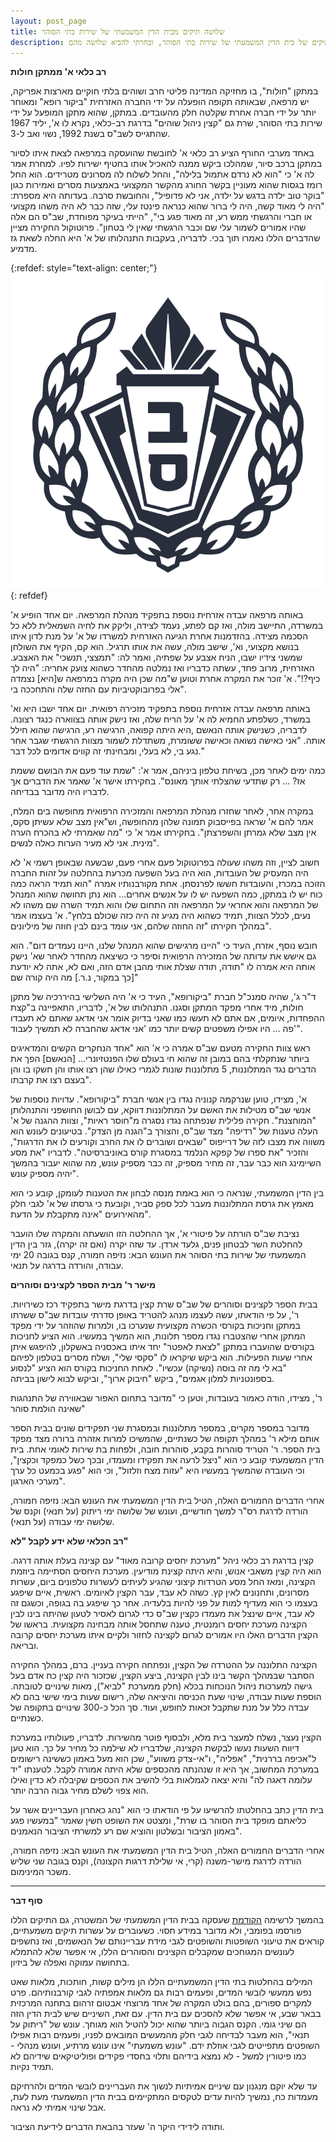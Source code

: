 ```yaml
---
layout: post_page
title: שלושה תיקים מבית הדין המשמעתי של שירות בתי הסוהר
description: עברתי על עשרות תיקים של בית הדין המשמעתי של שירות בתי הסוהר, ובחרתי להביא שלושה מהם
---
```


**רב כלאי א' ממתקן חולות**

במתקן "חולות", בו מחזיקה המדינה פליטי חרב ושוהים בלתי חוקיים מארצות אפריקה, יש מרפאה, שבאותה תקופה הופעלה על ידי החברה האזרחית "ביקור רופא" ומאוחר יותר על ידי חברה אחרת שקלטה חלק מהעובדים. במתקן, שהוא מתקן המופעל על ידי שירות בתי הסוהר, שרת גם "קצין ניהול שוהים" בדרגת רב-כלאי, נקרא לו א', יליד 1967 שהתגייס לשב"ס בשנת 1992, נשוי ואב ל-3.

באחד מערבי החורף הציע רב כלאי א' לחובשת שהועסקה במרפאה לצאת איתו לסיור במתקן ברכב סיור, שמהלכו ביקש ממנה להאכיל אותו בחטיף ישירות לפיו. למחרת אמר לה א' כי "הוא לא נרדם אתמול בלילה", והחל לשלוח לה מסרונים מטרידים. הוא החל רומז בגסות שהוא מעוניין בקשר החורג מהקשר המקצועי באמצעות מסרים ואמירות כגון "בוקר טוב ילדה בדגש על ילדה, אני לא פדופיל", והחובשת סרבה.
בעדותה היא מספרת: "היה לי מאוד קשה, היה לי ברור שהוא כנראה פינטז עלי, שזה כבר לא היה משהו מקצועי או חברי והרגשתי ממש רע, זה מאוד פגע בי", "הייתי בעיקר מפוחדת, שב"ס הם אלה שהיו אמורים לשמור עלי שם וכבר הרגשתי שאין לי בטחון". פרוטוקול החקירה מציין שהדברים הללו נאמרו תוך בכי. לדבריה, בעקבות התנהלותו של א' היא החלה לשאת גז מדמיע. 

{:refdef: style="text-align: center;"}
![Israeli prison service logo](/img/2019-01-05-00.svg)
{: refdef}

באותה מרפאה עבדה אזרחית נוספת בתפקיד מנהלת המרפאה. יום אחד הופיע א' במשרדה, התיישב מולה, ואז קם לפתע, נעמד לצידה, וליקק את לחיה השמאלית ללא כל הסכמה מצידה. בהזדמנות אחרת הגיעה האזרחית למשרדו של א' על מנת לדון איתו בנושא מקצועי, וא', שישב מולה, עשה את אותו תרגיל. הוא קם, הקיף את השולחן שמשני צידיו ישבו, הניח אצבע על שפתיה, ואמר לה: "תמצצי, תנשכי" את האצבע. האזרחית, מרוב פחד, עשתה כדבריו ואז נמלטה מהחדר כשהוא צועק אחריה: "היה לך כיף?!". א' זוכר את המקרה אחרת וטוען ש"מה שכן היה מקרה במרפאה ש[היא] נצמדה אלי בפרובוקטיביות עם החזה שלה והתחככה בי".

באותה מרפאה עבדה אזרחית נוספת בתפקיד מזכירה רפואית. יום אחד ישבו היא וא' במשרד, כשלפתע החמיא לה א' על הריח שלה, ואז נישק אותה בצווארה כנגד רצונה. לדבריה, כשנישק אותה הנאשם ,היא היתה קפואה, הרגישה רע, הרגישה שהוא חילל אותה. "אני כאישה נשואה וכאישה ששומרת, משתדלת לשמור מצוות הרגשתי שגבר אחר נגע בי, לא בעלי, ומבחינתי זה קווים אדומים לכל דבר."

כמה ימים לאחר מכן, בשיחת טלפון ביניהם, אמר א': "שמת עוד פעם את הבושם ששמת אז? … רק שתדעי שהצלתי אותך מאונס". בחקירתו אישר א' שאמר את הדברים אך לדבריו היה מדובר בבדיחה.


במקרה אחר, לאחר שחזרו מנהלת המרפאה והמזכירה הרפואית מחופשה בים המלח, אמר להם א' שראה בפייסבוק תמונה שלהן מהחופשה, וש"אין מצב שלא עשיתן סקס, אין מצב שלא גמרתן והשפרצתן". בחקירתו אמר א' כי "מה שאמרתי לא בהכרח הערה מינית. אני לא מעיר הערות כאלה לנשים".

חשוב לציין, וזה משהו שעולה בפרוטוקול פעם אחרי פעם, שבשעה שבאופן רשמי א' לא היה המעסיק של העובדות, הוא היה בעל השפעה מכרעת בהחלטה על זהות החברה הזוכה במכרז, והעובדות חששו לפרנסתן. אחת מקורבנותיו אמרה "הוא תמיד הראה כמה כוח יש לו במתקן, כמה השפעה יש לו על אנשים אחרים... הוא נתן תחושה שהוא המנהל של המרפאה והוא אחראי על המרפאה וזה התחום שלו והוא תמיד השרה שם משהו לא נעים, לכלל הצוות, תמיד כשהוא היה מגיע זה היה כזה שכולם בלחץ". א' בעצמו אמר במהלך חקירתו "זה החוזה שלהם, אני עומד בינם לבין חוזה של מיליונים".

חובש נוסף, אזרח, העיד כי "היינו מרגישים שהוא המנהל שלנו, היינו נעמדים דום". הוא גם אישש את עדותה של המזכירה הרפואית וסיפר כי כשיצאה מהחדר לאחר שא' נישק אותה היא אמרה לו "תודה, תודה שצלת אותי מהבן אדם הזה, ואם לא, אתה לא יודעת [כך במקור, נ.ר.] מה היה קורה שם"

ד"ר ג', שהיה סמנכ"ל חברת "ביקורופא", העיד כי א' היה השלישי בהיררכיה של מתקן חולות, מיד אחרי מפקד המתקן וסגנו. התנהלותו של א', לדבריו, התאפיינה ב"קצת ההפחדות, איומים, אם אתם לא תעשו כמו שאני בדיוק אומר אני אדאג שאתם לא תעבדו פה ... היו אפילו משפטים קשים יותר כמו 'אני אדאג שהחברה לא תמשיך לעבוד'".


ראש צוות החקירה מטעם שב"ס אמרה כי א' הוא "אחד הנחקרים הקשים והמדאיגים ביותר שנתקלתי בהם במובן זה שהוא חי בעולם שלו הפנטזיונרי… [הנאשם] הפך את הדברים נגד המתלוננות, 5 מתלוננות שונות לגמרי כאילו שהן רצו אותו והן חשקו בו והן בעצם רצו את קרבתו".

א', מצידו, טוען שנרקמה קנוניה נגדו בין אנשי חברת "ביקורופא". עדויות נוספות של אנשי שב"ס מטילות את האשם על המתלוננות דווקא, עם לבושן החושפני והתנהלותן "המוחצנת". חקירה פלילית שנפתחה נגדו נסגרה מ"חוסר ראיות", וצוות ההגנה של א' העלה טענות של "רדיפה" מצד שב"ס, והצורך ב"הגנה מן הצדק". בטיעונים לעונש הוא משווה את מצבו לזה של דרייפוס "שבאים ושוברים לו את החרב וקורעים לו את הדרגות", והזכיר "את ספרו של קפקא הנלמד במסגרת קורס באוניברסיטה". לדבריו "את מסע השיימינג הוא כבר עבר, זה מחיר מספיק, זה כבר מספיק עונש, מה שהוא יעבור בהמשך יהיה מספיק עונש".

בין הדין המשמעתי, שנראה כי הוא באמת מנסה לבחון את הטענות לעומקן, קובע כי הוא מאמץ את גרסת המתלוננות מעבר לכל ספק סביר, וקובעת כי גרסתו של א' לגבי חלק מהאירועים "אינה מתקבלת על הדעת".

נציבת שב"ס הורתה על פיטורי א', אך ההחלטה הזו הושעתה והמקרה שלו הועבר להחלטת השר לבטחון פנים, גלעד ארדן. עד שזה יקרה (ואם זה יקרה), גזר בין הדין המשמעתי של שירות בתי הסוהר את העונש הבא: נזיפה חמורה, קנס בגובה 20 ימי עבודה, והורדה בדרגה על תנאי.


**מישר ר' מבית הספר לקצינים וסוהרים**

בבית הספר לקצינים וסוהרים של שב"ס שרת קצין בדרגת מישר בתפקיד רכז כשירויות. ר', על פי הודאתו, עשה לעצמו מנהג להטריד באופן סדרתי עובדות שב"ס ששרתו במתקן וחניכות בקורסי הכשרה מקצועית שנערכו בו, ולמרות שהוזהר על ידי מפקד המתקן אחרי שהצטברו נגדו מספר תלונות, הוא המשיך במעשיו. הוא הציע לחניכות בקורסים שהועברו במתקן "לצאת לאפטר" יחד איתו באכסניה באשקלון, להיפגש איתן אחרי שעות הפעילות. הוא ביקש שיקראו לו "סקסי שלי", ושלח מסרים בטלפון לפיהם "בא לי מה זה בוסה (נשיקה) עכשיו". לאחת החניכות בקורס הוא הציע "לנסוע בספונטניות למלון אגמים", ביקש "חיבוק ארוך", וביקש לבוא לישון בביתה.

ר', מצידו, הודה כאמור בעובדות, וטען כי "מדובר בתחום האפור שבאווירה של התנהגות שאינה הולמת סוהר"

מדובר במספר מקרים, במספר מתלוננות ובמסגרת שני תפקידים שונים בבית הספר אותם מילא ר' במהלך תקופה של כשנתיים, שהמשיכו למרות אזהרה ברורה מצד מפקד בית הספר. ר' הטריד סוהרות בקבע, סוהרות חובה, ולפחות בת שירות לאומי אחת. בית הדין המשמעתי קובע כי הוא "ניצל לרעה את תפקידו ומעמדו, ובכך כשל כמפקד וכקצין", וכי העובדה שהמשיך במעשיו היא "עזות מצח וזלזול", וכי הוא "פגע בכמעט כל ערך מערכי הארגון".

אחרי הדברים החמורים האלה, הטיל בית הדין המשמעתי את העונש הבא: נזיפה חמורה, הורדה לדרגת רס"ר למשך חודשיים, ועונש של שלושה ימי ריתוק (על תנאי) וקנס של שלושה ימי עבודה (על תנאי). 


**רב הכלאי שלא ידע לקבל "לא"**

קצין בדרגת רב כלאי ניהל "מערכת יחסים קרובה מאוד" עם קצינה בעלת אותה דרגה. הוא היה קצין משאבי אנוש, והיא היתה קצינת מודיעין. מערכת היחסים הסתיימה ביוזמת הקצינה, ומאז החל מסע הטרדות קיצוני שהגיע לעיתים לעשרות טלפונים ביום, עשרות מסרונים, ותחנונים לאין קץ. כשזה לא עבד, עבר הקצין לאיומים. ראשית, איים שיפגע בעצמו כי הוא מעדיף למות על פני להיות בלעדיה. אחר כך שיפגע בה בגופה, וכשגם זה לא עבד, איים שינצל את מעמדו כקצין שב"ס כדי לגרום לאסיר לטעון שהיתה בינו לבין הקצינה מערכת יחסים רומנטית, טענה שתחסל אותה מבחינה מקצועית. בראשו של הקצין הדברים האלו היו אמורים לגרום לקצינה לחזור ולקיים איתו מערכת יחסים קרובה ובריאה.

הקצינה התלוננה על ההטרדה של הקצין, ונפתחה חקירה בעניין. ברם, במהלך החקירה הסתבר שבמהלך הקשר בינו לבין הקצינה, ביצע הקצין, שכזכור היה קצין כח אדם בעל גישה למערכות ניהול הנוכחות בכלא (חלק ממערכת "לביא"), מאות שינויים לטובתה. הוספת שעות עבודה, שינוי שעת הכניסה והיציאה שלה, רישום שעות בימי שישי  בהם לא עבדה כלל על מנת שתקבל זכאות לחופש, ועוד.  סך הכל כ-300 שינויים בתקופה של כשנתיים. 

הקצין נעצר, נשלח למעצר בית מלא, ולבסוף פוטר מהשירות. לדבריו, פעולותיו במערכת דיווח השעות נעשו לבקשת הקצינה, שלדבריו לא שילמה כל מחיר על כך. הוא טען ל"אכיפה בררנית", "אפליה", ו"אי-צדק משווע", שכן הוא מעל באמון כששינה רישומים במערכת המחשוב, אך היא זו שנהנתה מהכספים שלא היתה אמורה לקבל. לטענתו "יד עלומה דאגה לה" והיא יצאה לגמלאות בלי להשיב את הכספים שקיבלה לא כדין ואילו הוא צפוי לשלם מחיר גבוה הרבה יותר.

בית הדין כתב בהחלטתו להרשיעו על פי הודאתו כי הוא "נהג כאחרון העבריינים אשר על כליאתם מופקד בית הסוהר בו שרת", ומצטט את השופט חשין שאמר "במעשיו פגע באמון הציבור ובשלטון והוציא שם רע למשרתי הציבור הנאמנים".

אחרי הדברים החמורים האלה, הטיל בית הדין המשמעתי את העונש הבא: נזיפה חמורה, הורדה לדרגת מישר-משנה (קרי, אי שלילת דרגות הקצונה), וקנס בגובה שני שליש משכר המינימום.

---

**סוף דבר**

בהמשך לרשימה [הקודמת](https://www.b48.club/2018/12/22/police-criminals.html) שעסקה בבית הדין המשמעתי של המשטרה, גם התיקים הללו פורסמו בפומבי, ולא מדובר במידע חסוי. כשעוברים על עשרות תיקים משמעתיים, קוראים את טיעוני השופטות והשופטים לגבי מידת עבריינותם של הנאשמים, ואז נחשפים לעונשים המגוחכים שמקבלים הקצינים והסוהרים הללו, אי אפשר שלא להתמלא בתחושה עמוקה ואפלה של ביזיון.

המילים בהחלטות בתי הדין המשמעתיים הללו הן מילים קשות, חותכות, מלאות שאט נפש ממעשי לובשי המדים, ופעמים רבות גם מלאות אמפתיה לגבי קורבנותיהם. פרט למקרים ספורים, בהם בולט המקרה של אחד מרוצחי אבטום זרהום בתחנה המרכזית בבאר שבע, אי אפשר שלא להסכים עם בית הדין. עם זאת, השיניים שיש לבית הדין הזה הם שיני גומי. הקנס הגבוה ביותר שהוא יכול להטיל הוא מגוחך. עונש של "ריתוק על תנאי", הוא מעבר לבדיחה לגבי חלק מהמעשים המובאים לפניו, ופעמים רבות אפילו השופטים מתפייטים לגבי אוזלת ידם. "עונש משמעתי" אינו עונש מרתיע, ועונש מנהלי - כמו פיטורין למשל - לא נמצא בידיהם ותלוי בחסדי פקידים ופוליטיקאים שידיהם לא תמיד נקיות.

עד שלא יוקם מנגנון עם שיניים אמיתיות לנשוך את העבריינים לובשי המדים ולהרחיקם מעמדות כח, נמשיך להיות עדים לטקסים המתקיימים בבית הדין המשמעתי מעת לעת, אבל שינוי אמיתי לא נראה. 

ותודה לידידי היקר ה' שעזר בהבאת הדברים לידיעת הציבור.

